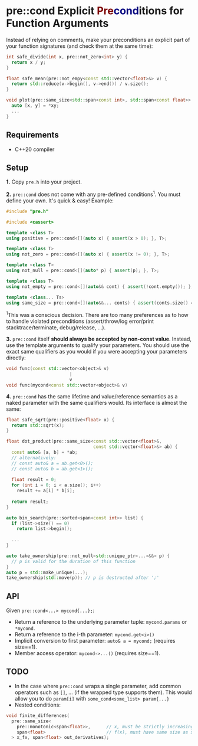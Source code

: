 # pre::cond Explicit <span style="color:maroon;">Pre</span><span style="color:navy;">cond</span>itions for Function Arguments
Instead of relying on comments, make your preconditions an explicit part of your function signatures (and check them at the same time):

```c++
int safe_divide(int x, pre::not_zero<int> y) {
  return x / y;
}

float safe_mean(pre::not_empy<const std::vector<float>&> v) {
  return std::reduce(v->begin(), v->end()) / v.size();
}

void plot(pre::same_size<std::span<const int>, std::span<const float>> xy) {
  auto [x, y] = *xy;
  ...
}
```

## Requirements
- C++20 compiler

## Setup
**1.** Copy `pre.h` into your project.

**2.** `pre::cond` does not come with any pre-defined conditions<sup>1</sup>. You must define your own. It's quick & easy! Example:

```c++
#include "pre.h"

#include <cassert>

template <class T>
using positive = pre::cond<[](auto x) { assert(x > 0); }, T>;

template <class T>
using not_zero = pre::cond<[](auto x) { assert(x != 0); }, T>;

template <class T>
using not_null = pre::cond<[](auto* p) { assert(p); }, T>;

template <class T>
using not_empty = pre::cond<[](auto&& cont) { assert(!cont.empty()); }, T>;

template <class... Ts>
using same_size = pre::cond<[](auto&&... conts) { assert(conts.size() == ...); }, Ts...>;
```

<sup>1</sup>This was a conscious decision. There are too many preferences as to how to handle violated preconditions (assert/throw/log error/print stacktrace/terminate, debug/release, ...).

**3.** `pre::cond` itself **should always be accepted by non-const value**. Instead, use the template arguments to qualify your parameters. You should use the exact same qualifiers as you would if you were accepting your parameters directly:

```c++
void func(const std::vector<object>& v)
                        |
                        v
void func(mycond<const std::vector<object>& v)
```

**4.** `pre::cond` has the same lifetime and value/reference semantics as a naked parameter with the same qualifiers would. Its interface is almost the same:

```c++
float safe_sqrt(pre::positive<float> x) {
  return std::sqrt(x);
}

float dot_product(pre::same_size<const std::vector<float>&,
                                 const std::vector<float>&> ab) {
  const auto& [a, b] = *ab;
  // alternatively:
  // const auto& a = ab.get<0>();
  // const auto& b = ab.get<1>();
  
  float result = 0;
  for (int i = 0; i < a.size(); i++)
    result += a[i] * b[i];
    
  return result;
}

auto bin_search(pre::sorted<span<const int>> list) {
  if (list->size() == 0)
    return list->begin();
    
  ...
}

auto take_ownership(pre::not_null<std::unique_ptr<...>&&> p) {
  // p is valid for the duration of this function
}
auto p = std::make_unique(...);
take_ownership(std::move(p)); // p is destructed after ';'
```

## API
Given `pre::cond<...> mycond{...};`:

- Return a reference to the underlying parameter tuple: `mycond.params` or `*mycond`.
- Return a reference to the i-th parameter: `mycond.get<i>()`
- Implicit conversion to first parameter: `auto& a = mycond;` (requires size==1).
- Member access operator: `mycond->...()` (requires size==1).

## TODO
- In the case where `pre::cond` wraps a single parameter, add common operators such as `[]`, ... (if the wrapped type supports them). This would allow you to do `param[i]` with `some_cond<some_list> param{...}`
- Nested conditions:

```c++
void finite_differences(
  pre::same_size<
    pre::monotonic<span<float>>,      // x, must be strictly increasing
    span<float>                       // f(x), must have same size as x
  > x_fx, span<float> out_derivatives);
```